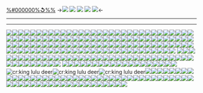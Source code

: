 [%#000000%**↺**%%](border)
->![](https://files.catbox.moe/vjbufz.png)
![](https://files.catbox.moe/7c071t.png)
![](https://files.catbox.moe/70bxfx.png)
![](https://files.catbox.moe/61fv89.png)
![](https://files.catbox.moe/vjbufz.png)<-
***
***


![](https://files.catbox.moe/uv2o1k.gif)![](https://files.catbox.moe/dmn3g7.gif)![](https://files.catbox.moe/gcswcu.gif)![](https://files.catbox.moe/nnfsot.gif)![](https://files.catbox.moe/etq42z.gif)![](https://files.catbox.moe/ikyyiz.gif)![](https://files.catbox.moe/zhfhhn.gif)![](https://files.catbox.moe/tz70nu.gif)![](https://files.catbox.moe/r9kkry.gif)![](https://files.catbox.moe/i04t00.gif)![](https://files.catbox.moe/1nxmd2.gif)![](https://files.catbox.moe/kswoa5.gif)![](https://files.catbox.moe/bacjdk.gif)![](https://files.catbox.moe/17upmn.gif)![](https://files.catbox.moe/2bgu45.gif)![](https://files.catbox.moe/d5nac8.gif)![](https://files.catbox.moe/3uuruv.gif)![](https://files.catbox.moe/bceat8.gif)![](https://files.catbox.moe/hlxb19.gif)![](https://files.catbox.moe/hd7itp.gif)![](https://files.catbox.moe/yj5q5p.gif)![](https://files.catbox.moe/xhczmu.gif)![](https://files.catbox.moe/q75cgx.gif)![](https://files.catbox.moe/tsmhgf.gif)![](https://files.catbox.moe/pligtd.gif)![](https://files.catbox.moe/cb2r6p.gif)![](https://files.catbox.moe/jel7qr.gif)![](https://files.catbox.moe/km2143.gif)![](https://files.catbox.moe/tb18ji.png)![](https://files.catbox.moe/dd1jx9.gif)![](https://files.catbox.moe/il297b.gif)![](https://files.catbox.moe/0uyhzk.gif)![](https://files.catbox.moe/b4opbm.gif)![](https://files.catbox.moe/mhfjpu.gif)![](https://files.catbox.moe/bm757o.gif)![](https://files.catbox.moe/zjh6ed.gif)![](https://files.catbox.moe/ai01lv.gif)![](https://files.catbox.moe/m4jf7b.gif)![](https://files.catbox.moe/2gcepg.gif)![](https://files.catbox.moe/j8pedt.gif)![](https://files.catbox.moe/ezjv8d.gif)![](https://files.catbox.moe/g0jwou.gif)![](https://files.catbox.moe/rdljln.gif)![](https://files.catbox.moe/olm1qj.gif)![](https://files.catbox.moe/oejn7g.gif)![](https://files.catbox.moe/j1bcq1.gif)![](https://files.catbox.moe/9kr3dy.gif)![](https://files.catbox.moe/5p5mmm.gif)![](https://files.catbox.moe/za0uup.gif)![](https://files.catbox.moe/xmt9of.gif)![](https://files.catbox.moe/0n7elz.gif)![](https://files.catbox.moe/8s815w.gif)![](https://files.catbox.moe/prl9m3.gif)![](https://files.catbox.moe/ckey2s.gif)![](https://files.catbox.moe/l3oqxn.gif)![](https://files.catbox.moe/yl7z8q.gif)![](https://files.catbox.moe/o1z29z.gif)![](https://files.catbox.moe/2fukuk.gif)![](https://files.catbox.moe/8s73dk.gif)![](https://files.catbox.moe/8n6wf1.gif)![](https://files.catbox.moe/8vcism.gif)![](https://files.catbox.moe/n1tm6v.gif)![](https://files.catbox.moe/9vzcxs.gif)![](https://files.catbox.moe/x94zca.gif)![](https://files.catbox.moe/xng5tu.gif)![](https://files.catbox.moe/o5c92g.png)![](https://files.catbox.moe/baaz77.png)![](https://files.catbox.moe/0lbcrv.png)![](https://files.catbox.moe/tadteh.png)![](https://files.catbox.moe/sxsod3.png)![](https://files.catbox.moe/64t3v0.png)![](https://files.catbox.moe/y6jq48.png)![](https://files.catbox.moe/fwcg6q.png)![](https://files.catbox.moe/rq6527.png)![](https://files.catbox.moe/2ugktv.png)![](https://files.catbox.moe/j798bk.gif)![](https://files.catbox.moe/rppz6m.gif)![](https://images-ext-1.discordapp.net/external/0L3YMuZYH6yOjuxLiXlIiJyxGatidxO8w2ZILKjJ3J4/https/64.media.tumblr.com/6e2d5840ef4dce4885579892f4fd6a78/686ddb612fa631c7-23/s100x200/348191806b02001fe046f9a9ac9fab739b42342f.gif)![](https://media.discordapp.net/attachments/1051711238872244355/1136043833759641651/Tumblr_l_101033913035155.gif)![](https://media.discordapp.net/attachments/1051711238872244355/1136043834581725305/Tumblr_l_100994571666472.gif)![](https://media.discordapp.net/attachments/1051711238872244355/1133586544918274078/IMG_0883.gif)![](https://media.discordapp.net/attachments/1051711238872244355/1133586538563907615/IMG_0884.gif)![](https://media.discordapp.net/attachments/1051711238872244355/1133586529885880393/IMG_0885.gif)![](https://media.discordapp.net/attachments/1051711238872244355/1133586524710113330/IMG_0886.gif)![](https://media.discordapp.net/attachments/1051711238872244355/1133586510025867415/IMG_0889.gif)![](https://images-ext-2.discordapp.net/external/0BgzR_i001UQxuAGqCwqKCD3jXLqdum15tW1Cz677RA/https/64.media.tumblr.com/0851272bde0f5baebce8a51aff82b006/b95aa1a14bb12536-68/s100x200/734651ef9c7b3402696c30e4a71232c90bb08266.gif)![](https://images-ext-1.discordapp.net/external/erLVHlPbv8DrJlqKhEH-IK0YXntdvEB_0X3-CCSeQxQ/https/64.media.tumblr.com/b3d448cc87d4c0a6afb2eac5f69f60b3/b95aa1a14bb12536-ac/s100x200/4753f6d107a149d8621b7013fa97e21455987c02.gif)![](https://images-ext-2.discordapp.net/external/YOkL9EAQOeh7YdjvBpYaoz5O4xLaDat17T0Um2iUhh8/https/64.media.tumblr.com/7841704db93aa517b854d08b72fc2d86/b95aa1a14bb12536-41/s100x200/13739e0c4f5b2a5437937d1cdad2b8982b3cd241.gif)![](https://images-ext-1.discordapp.net/external/jDk9MnSNdN4KyabJIO8vtcBzStjrpLAHPD-Ldyqjy4U/https/64.media.tumblr.com/ed6eccbb68c104a98230f8306cd85ca0/b95aa1a14bb12536-8e/s100x200/bcc1395f99f873009d55c595bf2b58ce50cda128.gif)![](https://imgur.com/TOZmFA3.gif)![](https://images-ext-1.discordapp.net/external/FAUBQX8v5xzOCt9l-SDA1OhH2C2-iiy51GxSWEy6J8M/https/64.media.tumblr.com/327dba09922df099f72a43b516f050da/b95aa1a14bb12536-f7/s100x200/eb733408c8bc871666455dd732cea5da87004a3c.gif)![](https://images-ext-1.discordapp.net/external/Gxo9qR-oXGb-19WhVOPN-S714aK9Wz7yHIDiRN7eONk/https/64.media.tumblr.com/674370041021d0c58996ec49fcfe414e/b95aa1a14bb12536-d1/s100x200/fb559e024f6245af72443e8616b83ea72c6fbdf0.gif)![](https://media.discordapp.net/attachments/1051711238872244355/1129741717424324668/ezgif-4-2c5a00d0c1.png)![](https://media.discordapp.net/attachments/1051711238872244355/1129741717726318766/ezgif-4-a32dbd7a38.png)![](https://media.discordapp.net/attachments/1051711238872244355/1127870793066496010/tumblr_lth50byK221qip80b540.gif)![](https://media.discordapp.net/attachments/1051711238872244355/1127870793276215436/tumblr_lth50h2oc71qip80b540.gif)![](https://media.discordapp.net/attachments/1051711238872244355/1127870793557217320/tumblr_lth50dVf7l1qip80b540.gif)![](https://media.discordapp.net/attachments/1051711238872244355/1126998274952413264/IMG_9238.gif)![](https://media.discordapp.net/attachments/1051711238872244355/1119306149653655632/IMG_7707.gif)![](https://media.discordapp.net/attachments/1051711238872244355/1119306150240845824/IMG_7706.gif)![](https://media.discordapp.net/attachments/1051711238872244355/1119306149213249629/IMG_7708.gif)![](https://media.discordapp.net/attachments/1051711238872244355/1119306148747673600/IMG_7705.gif)![](https://media.discordapp.net/attachments/1051711238872244355/1119306145996210306/IMG_7701.gif)![](https://media.discordapp.net/attachments/1051711238872244355/1119306147501977802/IMG_7703.gif)![](https://media.discordapp.net/attachments/1051711238872244355/1119306144905699368/IMG_7702.gif)![](https://media.discordapp.net/attachments/1051711238872244355/1119306148303081572/IMG_7704.gif)![](https://media.discordapp.net/attachments/1051711238872244355/1115910488702845008/IMG_8572.gif)![](https://media.discordapp.net/attachments/1051711238872244355/1111544228519088138/CANDLABRA.gif)![](https://media.discordapp.net/attachments/1051711238872244355/1111544227994816532/CANDLE.gif)![](https://media.discordapp.net/attachments/1051711238872244355/1076963574523637780/IMG_2176.gif)![](https://files.catbox.moe/7an2nf.gif)![](https://files.catbox.moe/xqyvhx.gif)![](https://files.catbox.moe/d00e3o.gif)![](https://files.catbox.moe/gxl8ze.gif)![](https://files.catbox.moe/ir6wy7.gif)![](https://files.catbox.moe/n6i5g7.gif)![](https://files.catbox.moe/965a5f.gif)![](https://files.catbox.moe/3h8hbm.gif)![](https://files.catbox.moe/e2sj9e.gif)![](https://files.catbox.moe/wtm3a6.gif)![](https://files.catbox.moe/zzy1ur.gif)
![](https://files.catbox.moe/xxsbwm.gif)![](https://files.catbox.moe/setqig.gif)![](https://files.catbox.moe/w835ew.gif)![](https://files.catbox.moe/x53tkl.gif)![](https://files.catbox.moe/u2ct77.gif)![](https://files.catbox.moe/ijeyee.gif)![](https://files.catbox.moe/p7qmsl.gif)![](https://files.catbox.moe/ynedfq.gif)![](https://files.catbox.moe/afe7zj.gif)![](https://files.catbox.moe/l50psf.gif)![](https://files.catbox.moe/d4l4gx.gif)![](https://files.catbox.moe/h41z7j.gif)![](https://files.catbox.moe/zdgpus.gif)![](https://files.catbox.moe/f9t11g.gif)![](https://files.catbox.moe/7jh50h.gif)![](https://files.catbox.moe/to9091.gif)![](https://files.catbox.moe/fp10v5.gif)![](https://files.catbox.moe/yvduuy.gif)![](https://files.catbox.moe/k65k4u.gif)![](https://files.catbox.moe/3ip1ea.gif)![](https://files.catbox.moe/ppuogr.gif)![](https://files.catbox.moe/6sdd2e.gif)![](https://files.catbox.moe/ksour8.gif)![](https://files.catbox.moe/te41e3.gif)![](https://files.catbox.moe/asjz1q.gif)![](https://files.catbox.moe/a54bfa.gif)![](https://files.catbox.moe/jwetdn.gif)![](https://files.catbox.moe/r5a3cc.gif)![](https://files.catbox.moe/89t9fn.gif)![](https://files.catbox.moe/et7aqd.gif)![](https://files.catbox.moe/gu0t2s.gif)![](https://files.catbox.moe/mptc38.gif)![](https://files.catbox.moe/uj66rg.gif)![](https://files.catbox.moe/ol5u1v.gif)![](https://files.catbox.moe/ca1arx.gif)![](https://files.catbox.moe/t5slxy.gif)![](https://files.catbox.moe/ny8f57.gif)![](https://files.catbox.moe/2o707x.gif)![](https://files.catbox.moe/bsk243.gif)![](https://files.catbox.moe/lgyq88.gif)![](https://files.catbox.moe/uzu2n3.gif)![](https://files.catbox.moe/gpbzoc.gif)![](https://files.catbox.moe/yseee7.gif)
![](https://files.catbox.moe/u0oj80.gif)![](https://files.catbox.moe/qp8xl5.gif)![](https://files.catbox.moe/5y45o5.gif)![](https://files.catbox.moe/qfq2ey.gif)![](https://files.catbox.moe/trjpog.gif)![](https://files.catbox.moe/60m4eu.gif)![](https://files.catbox.moe/tw8mhu.gif)![](https://files.catbox.moe/vpfhap.gif)![](https://files.catbox.moe/d5rdun.gif)![](https://files.catbox.moe/3z4vbu.gif)![](https://files.catbox.moe/j7a675.gif)![](https://files.catbox.moe/da2g8r.gif)![](https://files.catbox.moe/mqh37h.gif)![](https://files.catbox.moe/xhotdg.gif)![](https://files.catbox.moe/w1olts.gif)![](https://files.catbox.moe/mhg0af.gif)![](https://files.catbox.moe/q4tdnp.gif)![](https://files.catbox.moe/h96gvd.gif)![](https://files.catbox.moe/qp437m.gif)![cr:king lulu deer](https://files.catbox.moe/v1vptk.gif)![cr:king lulu deer](https://files.catbox.moe/mzxsni.gif)![cr:king lulu deer](https://files.catbox.moe/q8qzgl.gif)![](https://files.catbox.moe/1xhj6g.gif)![](https://files.catbox.moe/8f6zle.gif)![](https://files.catbox.moe/83pcm1.gif)![](https://files.catbox.moe/cs4i37.gif)![](https://files.catbox.moe/se0idm.gif)![](https://files.catbox.moe/zab0i7.gif)![](https://files.catbox.moe/04q206.gif)![](https://files.catbox.moe/nc2880.gif)![](https://files.catbox.moe/tqeixu.gif)![](https://files.catbox.moe/embrpg.gif)![](https://files.catbox.moe/oo45oi.gif)![](https://files.catbox.moe/1zlcn6.gif)![](https://files.catbox.moe/4fflg6.gif)![](https://files.catbox.moe/4q67h8.gif)![](https://files.catbox.moe/0rz0im.gif)![](https://files.catbox.moe/ld0xn3.gif)![](https://files.catbox.moe/yghed1.gif)![](https://files.catbox.moe/70coak.gif)![](https://files.catbox.moe/noxp10.gif)![](https://files.catbox.moe/uwttj6.gif)![](https://files.catbox.moe/vyq12r.gif)![](https://files.catbox.moe/z4bhfc.gif)![](https://files.catbox.moe/gwdovh.gif)![](https://files.catbox.moe/xzw4tq.gif)![](https://files.catbox.moe/ywyxxp.gif)![](https://files.catbox.moe/v3mc4d.gif)![](https://files.catbox.moe/m685v6.gif)![](https://files.catbox.moe/p5l96m.gif)![](https://files.catbox.moe/46ydf7.gif)![](https://files.catbox.moe/vxmt2r.gif)![](https://files.catbox.moe/wfm6ao.gif)![](https://files.catbox.moe/1t8rp5.gif)![](https://files.catbox.moe/c3d1ek.gif)![](https://files.catbox.moe/yjpqng.gif)![](https://files.catbox.moe/u6ifdp.gif)![](https://files.catbox.moe/fm9hbp.gif)![](https://files.catbox.moe/sao457.gif)![](https://files.catbox.moe/nhk80i.gif)![](https://files.catbox.moe/8300kg.gif)![](https://files.catbox.moe/yjpqng.gif)![](https://files.catbox.moe/bow52f.gif)![](https://files.catbox.moe/5a4ztj.gif)![](https://files.catbox.moe/xlpoao.gif)![](https://files.catbox.moe/a7q7uv.gif)![](https://files.catbox.moe/x1lm56.gif)![](https://files.catbox.moe/zmc0gy.gif)![](https://files.catbox.moe/o9wqst.gif)![](https://files.catbox.moe/pjik9m.gif)![](https://files.catbox.moe/qrxmsp.gif)![](https://files.catbox.moe/h32gk0.gif)![](https://files.catbox.moe/9c09px.png)![](https://files.catbox.moe/jy30rn.png)![](https://files.catbox.moe/cjgc8c.png)![](https://files.catbox.moe/3cbrm6.gif)![](https://files.catbox.moe/i9il3b.gif)![](https://files.catbox.moe/zjix92.gif)![](https://files.catbox.moe/qa5woo.gif)![](https://files.catbox.moe/ncp7kg.gif)![](https://files.catbox.moe/1apyl7.gif)